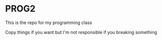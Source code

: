 # PROG2

This is the repo for my programming class

Copy things if you want but I'm not responsible if you breaking something